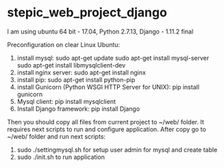 # stepic_web_project_django

I am using ubuntu 64 bit - 17.04, Python 2.7.13, Django - 1.11.2 final

Preconfiguration on clear Linux Ubuntu:
1. install mysql:
sudo apt-get update
sudo apt-get install mysql-server
sudo apt-get install libmysqlclient-dev
2. install nginx server:
sudo apt-get install nginx
3. install pip:
sudo apt-get install python-pip
4. install Gunicorn (Python WSGI HTTP Server for UNIX):
pip install gunicorn
5. Mysql client:
pip install mysqlclient
6. Install Django framework: 
pip install Django

Then you should copy all files from current project to ~/web/ folder. It requires next scripts to run and configure application. After copy go to ~/web/ folder and run next scripts:

1. sudo ./settingmysql.sh for setup user admin for mysql and create table
2. sudo ./init.sh to run application
